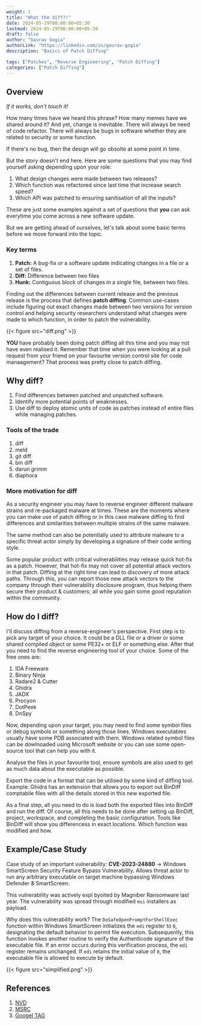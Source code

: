 ```yaml
---
weight: 1
title: "What the diff?!"
date: 2024-05-29T00:00:00+05:30
lastmod: 2024-05-29T00:00:00+05:30
draft: false
author: "Gaurav Gogia"
authorLink: "https://linkedin.com/in/gaurav-gogia"
description: "Basics of Patch Diffing"

tags: ["Patches", "Reverse Engineering", "Patch Diffing"]
categories: ["Patch Diffing"]
---
```


## Overview
_If it works, don't touch it!_

How many times have we heard this phrase? How many memes have we shared around it? And yet, change is inevitable. There will always be need of code refactor. There will always be bugs in software whether they are related to security or some function.

If there's no bug, then the design will go obsolte at some point in time.

But the story doesn't end here. Here are some questions that you may find yourself asking depending upon your role:
1. What design changes were made between two releases?
2. Which function was refactored since last time that increase search speed?
3. Which API was patched to ensuring sanitisation of all the inputs?

These are just some examples against a set of questions that **you** can ask everytime you come across a new software update.

But we are getting ahead of ourselves, let's talk about some basic terms before we move forward into the topic.

### Key terms
1. **Patch:** A bug-fix or a software update indicating changes in a file or a set of files.
2. **Diff:** Difference between two files
3. **Hunk:** Contiguous block of changes in a single file, between two files.

Finding out the differences between current release and the previous release is the process that defines **patch diffing**. Common use-cases include figuring out exact changes made between two versions for version control and helping security researchers understand what changes were made to which function, in order to patch the vulnerability.

{{< figure src="diff.png" >}}

**YOU** have probably been doing patch diffing all this time and you may not have even realised it. Remember that time when you were looking at a pull request from your friend on your favourite version control site for code manaagement? That process was pretty close to patch diffing.


## Why diff?
1. Find differences between patched and unpatched software.
2. Identify more potential points of weaknesses.
3. Use diff to deploy atomic units of code as patches instead of entire files while managing patches.

### Tools of the trade
1. diff
2. meld
3. git diff
4. bin diff
5. darun grimm
6. diaphora

### More motivation for diff
As a security engineer you may have to reverse engineer different malware strains and re-packaged malware at times. These are the moments where you can make use of patch diffing or in this case malware diffing to find differences and similarities between multiple strains of the same malware.

The same method can also be potentially used to attribute malware to a specific threat actor simply by developing a signature of their code writing style.

Some popular product with critical vulnerabilities may release quick hot-fix as a patch. However, that hot-fix may not cover all potential attack vectors in that patch. Diffing at the right time can lead to discovery of more attack paths. Through this, you can report those new attack vectors to the company through their vulnerability disclosure program, thus helping them secure their product & customers; all while you gain some good reputation within the community.

## How do I diff?
I'll discuss diffing from a reverse-engineer's perspective. First step is to pick any target of your choice. It could be a DLL file or a driver or some shared compiled object or some PE32+ or ELF or something else. After that you need to find the reverse engineering tool of your choice. Some of the free ones are:

1. IDA Freeware
2. Binary Ninja
3. Radare2 & Cutter
4. Ghidra
5. JADX
6. Procyon
7. DotPeek
8. DnSpy

Now, depending upon your target, you may need to find some symbol files or debug symbols or something along those lines. Windows executables usually  have some PDB associated with them. Windows related symbol files can be dowlnoaded using Microsoft website or you can use some open-source tool that can help you with it.

Analyse the files in your favourite tool, ensure symbols are also used to get as much data about the executable as possible.

Export the code in a format that can be utilised by some kind of diffing tool. Example: Ghidra has an extension that allows you to export out BinDiff comptabile files with all the details stored in this new exported file.

As a final step, all you need to do is load both the exported files into BinDiff and run the diff. Of course, all this needs to be done after setting up BinDiff, project, workspace, and completing the basic configuration. Tools like BinDiff will show you differencess in exact locations. Which function was modified and how.

## Example/Case Study
Case study of an important vulnerability:  **CVE-2023-24880** -> Windows SmartScreen Security Feature Bypass Vulnerability. Allows threat actor to run any arbitrary executable on target machine bypassing Windows Defender & SmartScreen.

This vulnerability was actively expl byoited by Magniber Ransomware last year. The vulnerability was spread through modified `msi` installers as payload.

Why does this vulnerability work?
The `DoSafeOpenPromptForShellExec` function within Windows SmartScreen initializes the `edi` register to `0`, designating the default behavior to permit file execution. Subsequently, this function invokes another routine to verify the Authenticode signature of the executable file. If an error occurs during this verification process, the `edi` register remains unchanged. If `edi` retains the initial value of `0`, the executable file is allowed to execute by default.

{{< figure src="simplified.png" >}}

## References
1. [NVD](https://nvd.nist.gov/vuln/detail/CVE-2023-24880)
2. [MSRC](https://msrc.microsoft.com/update-guide/en-US/advisory/CVE-2023-24880)
3. [Googel TAG](https://blog.google/threat-analysis-group/magniber-ransomware-actors-used-a-variant-of-microsoft-smartscreen-bypass/)